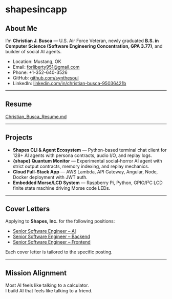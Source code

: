 # shapesincapp

## About Me
I’m **Christian J. Busca** — U.S. Air Force Veteran, newly graduated **B.S. in Computer Science (Software Engineering Concentration, GPA 3.77)**, and builder of social AI agents.  

- Location: Mustang, OK  
- Email: forliberty951@gmail.com  
- Phone: +1-352-640-3526  
- GitHub: [github.com/synthesoul](https://github.com/synthesoul)  
- LinkedIn: [linkedin.com/in/christian-busca-95036421b](https://www.linkedin.com/in/christian-busca-95036421b)  

---

## Resume
[Christian_Busca_Resume.md](Christian_Busca_Resume.md)  

---

## Projects
- **Shapes CLI & Agent Ecosystem** — Python-based terminal chat client for 128+ AI agents with persona contracts, audio I/O, and replay logs.  
- **{shape} Quantum Monitor** — Experimental social-horror AI agent with strict output contracts, memory indexing, and replay mechanics.  
- **Cloud Full-Stack App** — AWS Lambda, API Gateway, Angular, Node, Docker deployment with JWT auth.  
- **Embedded Morse/LCD System** — Raspberry Pi, Python, GPIO/I²C LCD finite state machine driving Morse code LEDs.  

---

## Cover Letters
Applying to **Shapes, Inc.** for the following positions:  

- [Senior Software Engineer – AI](cover_letter_ai.md)  
- [Senior Software Engineer – Backend](cover_letter_backend.md)  
- [Senior Software Engineer – Frontend](cover_letter_frontend.md)  

Each cover letter is tailored to the specific posting.  

---

## Mission Alignment
Most AI feels like talking to a calculator.  
I build AI that feels like talking to a friend.  
